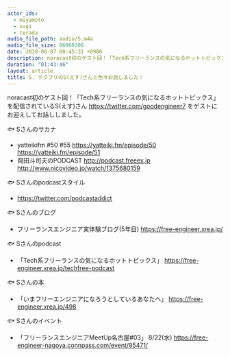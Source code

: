```yaml
---
actor_ids:
  - miyamoto
  - sugi
  - terada
audio_file_path: audio/5.m4a
audio_file_size: 86960300
date: 2018-08-07 00:45:31 +0900
description: noracast初のゲスト回！「Tech系フリーランスの気になるホットトピックス」を配信されているS(えす)さんをゲストにお迎えしてお話ししました。
duration: "01:43:46"
layout: article
title: 5. テクフリのS(えす)さんと色々お話しました！
---
```


noracast初のゲスト回！「Tech系フリーランスの気になるホットトピックス」を配信されているS(えす)さん https://twitter.com/goodengineer7 をゲストにお迎えしてお話ししました。

🐟 Sさんのサカナ
- yatteikifm #50 #55
https://yatteiki.fm/episode/50
https://yatteiki.fm/episode/51
- 岡田斗司夫のPODCAST
http://podcast.freeex.jp
http://www.nicovideo.jp/watch/1375680159

🐟 Sさんのpodcastスタイル
- https://twitter.com/podcastaddict

🐟 Sさんのブログ
- フリーランスエンジニア実体験ブログ(5年目)
 https://free-engineer.xrea.jp/

🐟 Sさんのpodcast
- 「Tech系フリーランスの気になるホットトピックス」
https://free-engineer.xrea.jp/techfree-podcast

🐟 Sさんの本
- 「いまフリーエンジニアになろうとしているあなたへ」
https://free-engineer.xrea.jp/498

🐟 Sさんのイベント
- 「フリーランスエンジニアMeetUp名古屋#03」 8/22(水)
https://free-engineer-nagoya.connpass.com/event/95471/